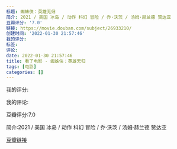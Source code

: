 ```yaml
---
标题: 蜘蛛侠：英雄无归
简介: 2021 / 美国 冰岛 / 动作 科幻 冒险 / 乔·沃茨 / 汤姆·赫兰德 赞达亚
豆瓣评分: '7.0'
链接: https://movie.douban.com/subject/26933210/
创建时间: '2022-01-30 21:57:46'
我的评分:
标签:
评论:
date: 2022-01-30 21:57:46
title: 看了电影 - 蜘蛛侠：英雄无归
tags: [电影]
categories: []
---
```


我的评分:

我的评论:

豆瓣评分:7.0

简介:2021 / 美国 冰岛 / 动作 科幻 冒险 / 乔·沃茨 / 汤姆·赫兰德 赞达亚

[豆瓣链接](https://movie.douban.com/subject/26933210/)

